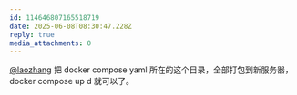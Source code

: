 ```yaml
---
id: 114646807165518719
date: 2025-06-08T08:30:47.228Z
reply: true
media_attachments: 0
---
```


[@laozhang](https://suo.si/@laozhang) 把 docker compose yaml 所在的这个目录，全部打包到新服务器，docker compose up d 就可以了。

